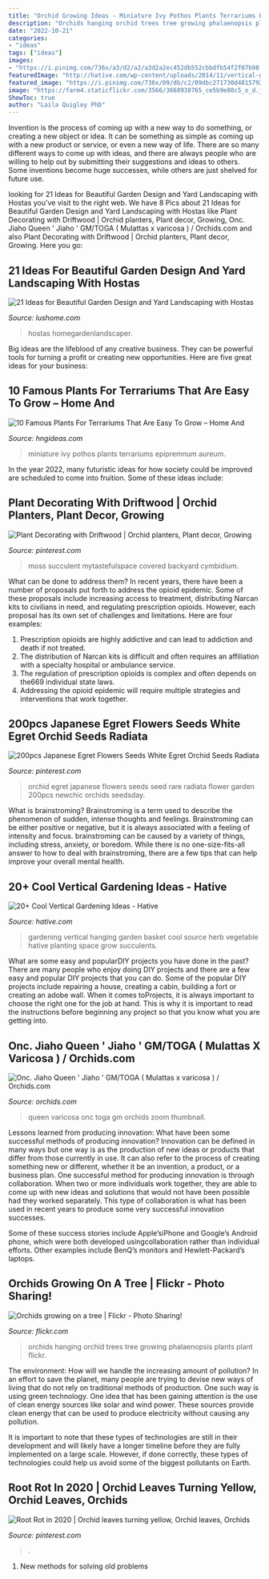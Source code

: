 ```yaml
---
title: "Orchid Growing Ideas - Miniature Ivy Pothos Plants Terrariums Epipremnum Aureum"
description: "Orchids hanging orchid trees tree growing phalaenopsis plants plant flickr"
date: "2022-10-21"
categories:
- "ideas"
tags: ["ideas"]
images:
- "https://i.pinimg.com/736x/a3/d2/a2/a3d2a2ec452db552cbbdfb54f2f07b98.jpg"
featuredImage: "http://hative.com/wp-content/uploads/2014/11/vertical-gardening-ideas/27-hanging-basket.jpg"
featured_image: "https://i.pinimg.com/736x/09/db/c2/09dbc271730d4815792b35cc3187b96a--orchid-seeds-flower-seeds.jpg"
image: "https://farm4.staticflickr.com/3566/3668938765_ce5b9e80c5_o_d.jpg"
ShowToc: true
author: "Laila Quigley PhD"
---
```



Invention is the process of coming up with a new way to do something, or creating a new object or idea. It can be something as simple as coming up with a new product or service, or even a new way of life. There are so many different ways to come up with ideas, and there are always people who are willing to help out by submitting their suggestions and ideas to others. Some inventions become huge successes, while others are just shelved for future use.

	

		
looking for 21 Ideas for Beautiful Garden Design and Yard Landscaping with Hostas you've visit to the right web. We have 8 Pics about 21 Ideas for Beautiful Garden Design and Yard Landscaping with Hostas like Plant Decorating with Driftwood | Orchid planters, Plant decor, Growing, Onc. Jiaho Queen &#039; Jiaho &#039; GM/TOGA ( Mulattas x varicosa ) / Orchids.com and also Plant Decorating with Driftwood | Orchid planters, Plant decor, Growing. Here you go:
		
    
## 21 Ideas For Beautiful Garden Design And Yard Landscaping With Hostas

<img loading=lazy src="https://www.lushome.com/wp-content/uploads/2015/04/garden-design-flowering-plants-hostas-15.jpg" onerror="this.onerror=null;this.src='https://tse1.mm.bing.net/th?id=OIP.c6v_fnv0wTBYGbKyNoJbUwHaFj&amp;pid=15.1';" alt="21 Ideas for Beautiful Garden Design and Yard Landscaping with Hostas">

_Source: lushome.com_

>hostas homegardenlandscaper. 

	

Big ideas are the lifeblood of any creative business. They can be powerful tools for turning a profit or creating new opportunities. Here are five great ideas for your business:

    
## 10 Famous Plants For Terrariums That Are Easy To Grow – Home And

<img loading=lazy src="http://hngideas.com/wp-content/uploads/2016/11/Miniature-Ivy.jpg?x83805" onerror="this.onerror=null;this.src='https://tse2.mm.bing.net/th?id=OIP.Tb5YI20KWDr2sXjGH_wsFAHaJ4&amp;pid=15.1';" alt="10 Famous Plants For Terrariums That Are Easy To Grow – Home And">

_Source: hngideas.com_

>miniature ivy pothos plants terrariums epipremnum aureum. 

	

In the year 2022, many futuristic ideas for how society could be improved are scheduled to come into fruition. Some of these ideas include: 

    
## Plant Decorating With Driftwood | Orchid Planters, Plant Decor, Growing

<img loading=lazy src="https://i.pinimg.com/736x/40/8d/40/408d4043c53b62948e937c1721d92e6e.jpg" onerror="this.onerror=null;this.src='https://tse1.mm.bing.net/th?id=OIP.0yAhTFZXeDYkCymw7phV-wHaJ3&amp;pid=15.1';" alt="Plant Decorating with Driftwood | Orchid planters, Plant decor, Growing">

_Source: pinterest.com_

>moss succulent mytastefulspace covered backyard cymbidium. 

	

What can be done to address them?
In recent years, there have been a number of proposals put forth to address the opioid epidemic. Some of these proposals include increasing access to treatment, distributing Narcan kits to civilians in need, and regulating prescription opioids. However, each proposal has its own set of challenges and limitations. Here are four examples:
1) Prescription opioids are highly addictive and can lead to addiction and death if not treated. 
2) The distribution of Narcan kits is difficult and often requires an affiliation with a specialty hospital or ambulance service. 
3) The regulation of prescription opioids is complex and often depends on the669 individual state laws. 
4) Addressing the opioid epidemic will require multiple strategies and interventions that work together.

    
## 200pcs Japanese Egret Flowers Seeds White Egret Orchid Seeds Radiata

<img loading=lazy src="https://i.pinimg.com/736x/09/db/c2/09dbc271730d4815792b35cc3187b96a--orchid-seeds-flower-seeds.jpg" onerror="this.onerror=null;this.src='https://tse2.mm.bing.net/th?id=OIP.ITUMnJccpxovhDKesFB8NQHaHa&amp;pid=15.1';" alt="200pcs Japanese Egret Flowers Seeds White Egret Orchid Seeds Radiata">

_Source: pinterest.com_

>orchid egret japanese flowers seeds seed rare radiata flower garden 200pcs newchic orchids seedsday. 

	

What is brainstroming?
Brainstroming is a term used to describe the phenomenon of sudden, intense thoughts and feelings. Brainstroming can be either positive or negative, but it is always associated with a feeling of intensity and focus. brainstroming can be caused by a variety of things, including stress, anxiety, or boredom. While there is no one-size-fits-all answer to how to deal with brainstroming, there are a few tips that can help improve your overall mental health.

    
## 20+ Cool Vertical Gardening Ideas - Hative

<img loading=lazy src="http://hative.com/wp-content/uploads/2014/11/vertical-gardening-ideas/27-hanging-basket.jpg" onerror="this.onerror=null;this.src='https://tse2.mm.bing.net/th?id=OIP.saoozAjJxFoc9zRWmEJYtAHaK3&amp;pid=15.1';" alt="20+ Cool Vertical Gardening Ideas - Hative">

_Source: hative.com_

>gardening vertical hanging garden basket cool source herb vegetable hative planting space grow succulents. 

	

What are some easy and popularDIY projects you have done in the past?
There are many people who enjoy doing DIY projects and there are a few easy and popular DIY projects that you can do. Some of the popular DIY projects include repairing a house, creating a cabin, building a fort or creating an adobe wall. When it comes toProjects, it is always important to choose the right one for the job at hand. This is why it is important to read the instructions before beginning any project so that you know what you are getting into.

    
## Onc. Jiaho Queen &#039; Jiaho &#039; GM/TOGA ( Mulattas X Varicosa ) / Orchids.com

<img loading=lazy src="http://www.orchids.com/Assets/ProductImages/MC2169_12a.jpg" onerror="this.onerror=null;this.src='https://tse1.mm.bing.net/th?id=OIP.SWeT0_ZpcF3ySM5bxZcTHwHaFS&amp;pid=15.1';" alt="Onc. Jiaho Queen &#039; Jiaho &#039; GM/TOGA ( Mulattas x varicosa ) / Orchids.com">

_Source: orchids.com_

>queen varicosa onc toga gm orchids zoom thumbnail. 

	

Lessons learned from producing innovation: What have been some successful methods of producing innovation?
Innovation can be defined in many ways but one way is as the production of new ideas or products that differ from those currently in use. It can also refer to the process of creating something new or different, whether it be an invention, a product, or a business plan.
One successful method for producing innovation is through collaboration. When two or more individuals work together, they are able to come up with new ideas and solutions that would not have been possible had they worked separately. This type of collaboration is what has been used in recent years to produce some very successful innovation successes.

Some of these success stories include Apple’siPhone and Google’s Android phone, which were both developed usingcollaboration rather than individual efforts. Other examples include BenQ’s monitors and Hewlett-Packard’s laptops.

    
## Orchids Growing On A Tree | Flickr - Photo Sharing!

<img loading=lazy src="https://farm4.staticflickr.com/3566/3668938765_ce5b9e80c5_o_d.jpg" onerror="this.onerror=null;this.src='https://tse2.mm.bing.net/th?id=OIP.Oj9JowvhaTS57YHY2HTUWQHaJ4&amp;pid=15.1';" alt="Orchids growing on a tree | Flickr - Photo Sharing!">

_Source: flickr.com_

>orchids hanging orchid trees tree growing phalaenopsis plants plant flickr. 

	

The environment: How will we handle the increasing amount of pollution?
In an effort to save the planet, many people are trying to devise new ways of living that do not rely on traditional methods of production. One such way is using green technology. 
One idea that has been gaining attention is the use of clean energy sources like solar and wind power. These sources provide clean energy that can be used to produce electricity without causing any pollution. 

It is important to note that these types of technologies are still in their development and will likely have a longer timeline before they are fully implemented on a large scale. However, if done correctly, these types of technologies could help us avoid some of the biggest pollutants on Earth.

    
## Root Rot In 2020 | Orchid Leaves Turning Yellow, Orchid Leaves, Orchids

<img loading=lazy src="https://i.pinimg.com/736x/a3/d2/a2/a3d2a2ec452db552cbbdfb54f2f07b98.jpg" onerror="this.onerror=null;this.src='https://tse4.mm.bing.net/th?id=OIP.cyGYkCuJPqqaERK65M3tXgHaEo&amp;pid=15.1';" alt="Root Rot in 2020 | Orchid leaves turning yellow, Orchid leaves, Orchids">

_Source: pinterest.com_

>. 

	

1. New methods for solving old problems

